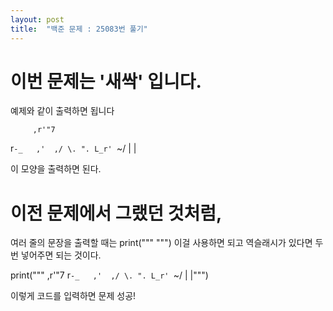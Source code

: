 ```yaml
---
layout: post
title:  "백준 문제 : 25083번 풀기"
---
```


# 이번 문제는 '새싹' 입니다.
예제와 같이 출력하면 됩니다

         ,r'"7
r`-_   ,'  ,/
 \. ". L_r'
   `~\/
      |
      |
      
이 모양을 출력하면 된다.

# 이전 문제에서 그랬던 것처럼, 
여러 줄의 문장을 출력할 때는 print("""  """) 이걸 사용하면 되고
역슬래시가 있다면 두번 넣어주면 되는 것이다.

print("""         ,r'"7
r`-_   ,'  ,/
 \. ". L_r'
   `~\/
      |
      |""")
      
이렇게 코드를 입력하면 문제 성공!
